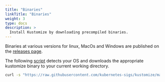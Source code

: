 ```yaml
---
title: "Binaries"
linkTitle: "Binaries"
weight: 3
type: docs
description: >
  Install Kustomize by downloading precompiled binaries.
---
```


Binaries at various versions for linux, MacOs and Windows are published on the [releases page].

The following [script] detects your OS and downloads the appropriate kustomize binary to your
current working directory.

```bash
curl -s "https://raw.githubusercontent.com/kubernetes-sigs/kustomize/master/hack/install_kustomize.sh"  | bash
```

[releases page]: https://github.com/kubernetes-sigs/kustomize/releases
[script]: https://raw.githubusercontent.com/kubernetes-sigs/kustomize/master/hack/install_kustomize.sh
